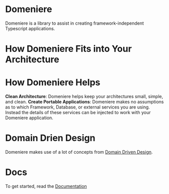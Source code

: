 # Domeniere
Domeniere is a library to assist in creating framework-independent Typescript applications.

# How Domeniere Fits into Your Architecture

# How Domeniere Helps
**Clean Architecture**: Domeniere helps keep your architectures small, simple, and clean.
**Create Portable Applications**: Domeniere makes no assumptions as to which Framework, Database, or external services you are using. Instead the details of these services can be injected to work with your Domeniere application.

# Domain Drien Design
Domeniere makes use of a lot of concepts from [Domain Driven Design](https://martinfowler.com/tags/domain%20driven%20design.html).

# Docs
To get started, read the [Documentation](packages/domeniere/README.md)
